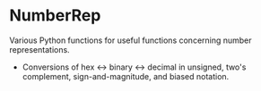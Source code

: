 # NumberRep
Various Python functions for useful functions concerning number representations. 
- Conversions of hex <-> binary <-> decimal in unsigned, two's complement, sign-and-magnitude, and biased notation.


